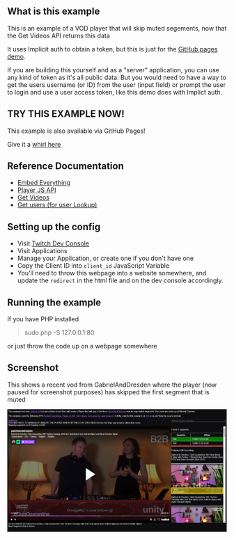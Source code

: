 ## What is this example

This is an example of a VOD player that will skip muted segements, now that the Get Videos API returns this data

It uses Implicit auth to obtain a token, but this is just for the [GitHub pages demo](https://barrycarlyon.github.io/twitch_misc/examples/vod_player/).

If you are building this yourself and as a "server" application, you can use any kind of token as it's all public data. But you would need to have a way to get the users username (or ID) from the user (input field) or prompt the user to login and use a user access token, like this demo does with Implict auth.

## TRY THIS EXAMPLE NOW!

This example is also available via GitHub Pages!

Give it a [whirl here](https://barrycarlyon.github.io/twitch_misc/examples/vod_player/)

## Reference Documentation

- [Embed Everything](https://dev.twitch.tv/docs/embed/everything)
- [Player JS API](https://dev.twitch.tv/docs/embed/video-and-clips#interactive-frames-for-live-streams-and-vods)
- [Get Videos](https://dev.twitch.tv/docs/api/reference#get-videos)
- [Get users (for user Lookup)](https://dev.twitch.tv/docs/api/reference#get-users)

## Setting up the config

- Visit [Twitch Dev Console](https://dev.twitch.tv/console/)
- Visit Applications
- Manage your Application, or create one if you don't have one
- Copy the Client ID into `client_id` JavaScript Variable
- You'll need to throw this webpage into a website somewhere, and update the `redirect` in the html file and on the dev console accordingly.

## Running the example

If you have PHP installed

> sudo php -S 127.0.0.1:80

or just throw the code up on a webpage somewhere

## Screenshot

This shows a recent vod from GabrielAndDresden where the player (now paused for screenshot purposes) has skipped the first segment that is muted

![Example](example.png)
